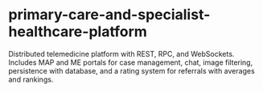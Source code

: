 # primary-care-and-specialist-healthcare-platform
Distributed telemedicine platform with REST, RPC, and WebSockets. Includes MAP and ME portals for case management, chat, image filtering, persistence with database, and a rating system for referrals with averages and rankings.
